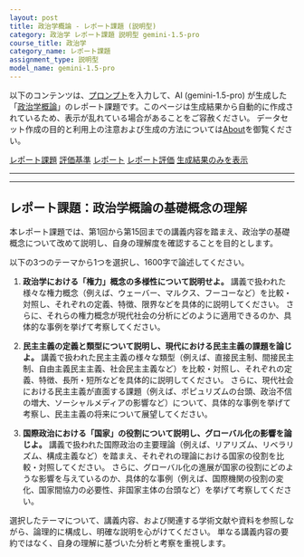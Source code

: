 ```yaml
---
layout: post
title: 政治学概論 - レポート課題 (説明型)
category: 政治学 レポート課題 説明型 gemini-1.5-pro
course_title: 政治学
category_name: レポート課題
assignment_type: 説明型
model_name: gemini-1.5-pro
---
```


以下のコンテンツは、[プロンプト](http://127.0.0.1:8000/generated/政治学/gemini-1.5-pro/prompt_レポート課題-説明型.md)を入力して、AI (gemini-1.5-pro) が生成した「[政治学概論](/contents/政治学/)」のレポート課題です。このページは生成結果から自動的に作成されているため、表示が乱れている場合があることをご容赦ください。
データセット作成の目的と利用上の注意および生成の方法については[About](/About)を御覧ください。

[レポート課題](../レポート課題-説明型)
[評価基準](../評価基準-説明型)
[レポート](../レポート-説明型)
[レポート評価](../レポート評価-説明型)
[生成結果のみを表示](http://127.0.0.1:8000/generated/政治学/gemini-1.5-pro/レポート課題-説明型.md)
  

***
***
  
## レポート課題：政治学概論の基礎概念の理解

本レポート課題では、第1回から第15回までの講義内容を踏まえ、政治学の基礎概念について改めて説明し、自身の理解度を確認することを目的とします。

以下の3つのテーマから1つを選択し、1600字で論述してください。

1. **政治学における「権力」概念の多様性について説明せよ。**  講義で扱われた様々な権力概念（例えば、ウェーバー、マルクス、フーコーなど）を比較・対照し、それぞれの定義、特徴、限界などを具体的に説明してください。  さらに、それらの権力概念が現代社会の分析にどのように適用できるのか、具体的な事例を挙げて考察してください。

2. **民主主義の定義と類型について説明し、現代における民主主義の課題を論じよ。**  講義で扱われた民主主義の様々な類型（例えば、直接民主制、間接民主制、自由主義民主主義、社会民主主義など）を比較・対照し、それぞれの定義、特徴、長所・短所などを具体的に説明してください。  さらに、現代社会における民主主義が直面する課題（例えば、ポピュリズムの台頭、政治不信の増大、ソーシャルメディアの影響など）について、具体的な事例を挙げて考察し、民主主義の将来について展望してください。

3. **国際政治における「国家」の役割について説明し、グローバル化の影響を論じよ。** 講義で扱われた国際政治の主要理論（例えば、リアリズム、リベラリズム、構成主義など）を踏まえ、それぞれの理論における国家の役割を比較・対照してください。  さらに、グローバル化の進展が国家の役割にどのような影響を与えているのか、具体的な事例（例えば、国際機関の役割の変化、国家間協力の必要性、非国家主体の台頭など）を挙げて考察してください。


選択したテーマについて、講義内容、および関連する学術文献や資料を参照しながら、論理的に構成し、明確な説明を心がけてください。  単なる講義内容の要約ではなく、自身の理解に基づいた分析と考察を重視します。
